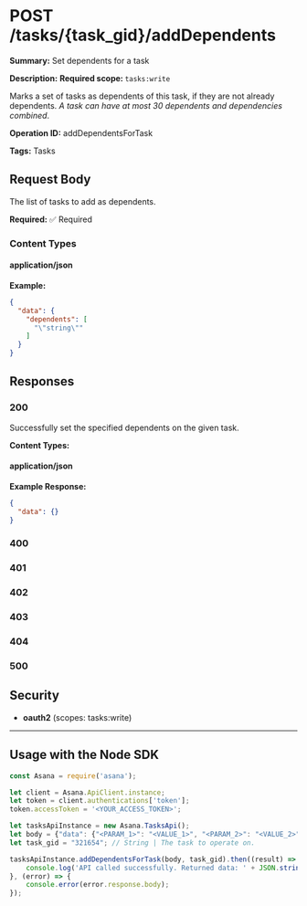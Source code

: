 # POST /tasks/{task_gid}/addDependents

**Summary:** Set dependents for a task

**Description:** <b>Required scope: </b><code>tasks:write</code>

Marks a set of tasks as dependents of this task, if they are not already dependents. *A task can have at most 30 dependents and dependencies combined*.

**Operation ID:** addDependentsForTask

**Tags:** Tasks

## Request Body

The list of tasks to add as dependents.

**Required:** ✅ Required

### Content Types

#### application/json

**Example:**

```json
{
  "data": {
    "dependents": [
      "\"string\""
    ]
  }
}
```

## Responses

### 200

Successfully set the specified dependents on the given task.

**Content Types:**

#### application/json

**Example Response:**

```json
{
  "data": {}
}
```

### 400
<reference>

### 401
<reference>

### 402
<reference>

### 403
<reference>

### 404
<reference>

### 500
<reference>

## Security

- **oauth2** (scopes: tasks:write)


---

## Usage with the Node SDK

```javascript
const Asana = require('asana');

let client = Asana.ApiClient.instance;
let token = client.authentications['token'];
token.accessToken = '<YOUR_ACCESS_TOKEN>';

let tasksApiInstance = new Asana.TasksApi();
let body = {"data": {"<PARAM_1>": "<VALUE_1>", "<PARAM_2>": "<VALUE_2>",}}; // Object | The list of tasks to add as dependents.
let task_gid = "321654"; // String | The task to operate on.

tasksApiInstance.addDependentsForTask(body, task_gid).then((result) => {
    console.log('API called successfully. Returned data: ' + JSON.stringify(result.data, null, 2));
}, (error) => {
    console.error(error.response.body);
});

```